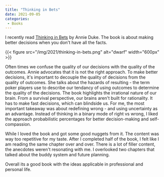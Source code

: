 ```yaml
---
title: "Thinking in Bets"
date: 2021-09-05
categories:
 - Books
---
```


I recently read [Thinking in Bets](https://www.goodreads.com/en/book/show/35957157-thinking-in-bets) by Annie Duke. The book is about making better decisions when you don't have all the facts. 

{{< figure src="/img/2021/thinking-in-bets.png" alt="dwarf" width="600px" >}}

Often times we confuse the quality of our decisions with the quality of the outcomes. Annie advocates that it is not the right approach. To make better decisions, it's important to decouple the quality of decisions from the quality of outcomes. She talks about the hazards of resulting - the term poker players use to describe our tendancy of using outcomes to determine the quality of the decisions. The book highlights the irrational nature of our brain. From a survival perspective, our brains aren't built for rationality. It has to make fast decisions, which can blindside us. For me, the most important takeaway was about redefining wrong - and using uncertainty as an advantage. Instead of thinking in a binary mode of right vs wrong, I liked the approach probabilistic percentages for better decision-making and self-compassion. 

While I loved the book and got some good nuggets from it. The content was way too repetitive for my taste. After I completed half of the book, I felt like I am reading the same chapter over and over. There is a lot of filler content, the anecdotes weren't resonating with me.  I overlooked two chapters that talked about the buddy system and future planning. 

Overall its a good book with the ideas applicable in professional and personal life.
